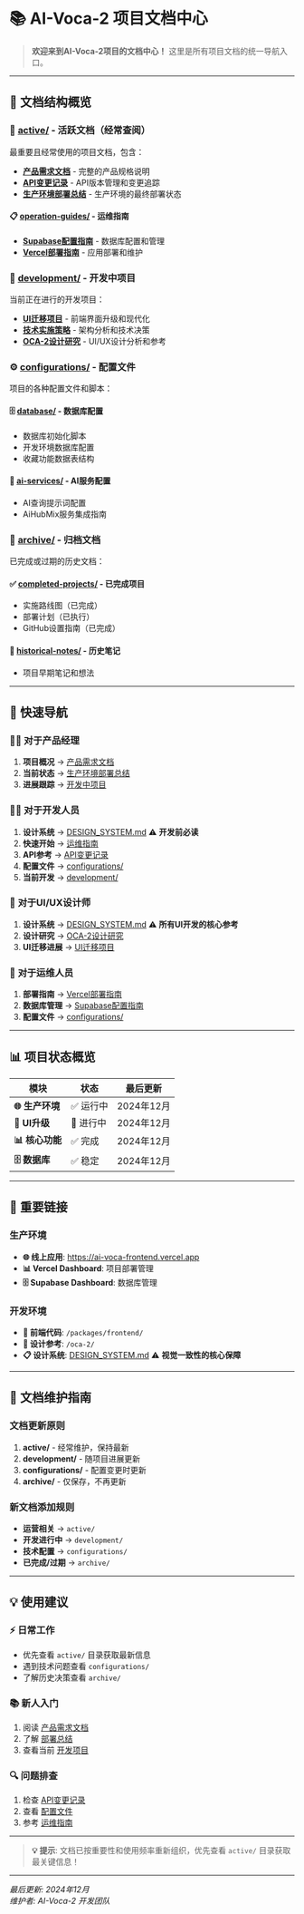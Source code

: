 # 📚 AI-Voca-2 项目文档中心

> **欢迎来到AI-Voca-2项目的文档中心！** 这里是所有项目文档的统一导航入口。

---

## 🎯 文档结构概览

### 📂 [active/](active/) - **活跃文档**（经常查阅）
最重要且经常使用的项目文档，包含：

- **[产品需求文档](active/product-requirements-specification.md)** - 完整的产品规格说明
- **[API变更记录](active/API-CHANGES.md)** - API版本管理和变更追踪
- **[生产环境部署总结](active/deployment-final-summary.md)** - 生产环境的最终部署状态

#### 📋 [operation-guides/](active/operation-guides/) - **运维指南**
- **[Supabase配置指南](active/operation-guides/supabase-setup-guide.md)** - 数据库配置和管理
- **[Vercel部署指南](active/operation-guides/vercel-deployment-guide.md)** - 应用部署和维护

### 🔧 [development/](development/) - **开发中项目**
当前正在进行的开发项目：

- **[UI迁移项目](development/ui-migration/)** - 前端界面升级和现代化
- **[技术实施策略](development/ai-voca-2-strategy/)** - 架构分析和技术决策
- **[OCA-2设计研究](development/oca-2-research/)** - UI/UX设计分析和参考

### ⚙️ [configurations/](configurations/) - **配置文件**
项目的各种配置文件和脚本：

#### 🗄️ [database/](configurations/database/) - **数据库配置**
- 数据库初始化脚本
- 开发环境数据库配置
- 收藏功能数据表结构

#### 🤖 [ai-services/](configurations/ai-services/) - **AI服务配置**
- AI查询提示词配置
- AiHubMix服务集成指南

### 📁 [archive/](archive/) - **归档文档**
已完成或过期的历史文档：

#### ✅ [completed-projects/](archive/completed-projects/) - **已完成项目**
- 实施路线图（已完成）
- 部署计划（已执行）
- GitHub设置指南（已完成）

#### 📝 [historical-notes/](archive/historical-notes/) - **历史笔记**
- 项目早期笔记和想法

---

## 🚀 快速导航

### 👨‍💼 **对于产品经理**
1. **项目概况** → [产品需求文档](active/product-requirements-specification.md)
2. **当前状态** → [生产环境部署总结](active/deployment-final-summary.md)
3. **进展跟踪** → [开发中项目](development/)

### 👨‍💻 **对于开发人员**
1. **设计系统** → [DESIGN_SYSTEM.md](/DESIGN_SYSTEM.md) ⚠️ **开发前必读**
2. **快速开始** → [运维指南](active/operation-guides/)
3. **API参考** → [API变更记录](active/API-CHANGES.md)
4. **配置文件** → [configurations/](configurations/)
5. **当前开发** → [development/](development/)

### 🎨 **对于UI/UX设计师**
1. **设计系统** → [DESIGN_SYSTEM.md](/DESIGN_SYSTEM.md) ⚠️ **所有UI开发的核心参考**
2. **设计研究** → [OCA-2设计研究](development/oca-2-research/)
3. **UI迁移进展** → [UI迁移项目](development/ui-migration/)

### 🔧 **对于运维人员**
1. **部署指南** → [Vercel部署指南](active/operation-guides/vercel-deployment-guide.md)
2. **数据库管理** → [Supabase配置指南](active/operation-guides/supabase-setup-guide.md)
3. **配置文件** → [configurations/](configurations/)

---

## 📊 项目状态概览

| 模块 | 状态 | 最后更新 |
|------|------|----------|
| **🌐 生产环境** | ✅ 运行中 | 2024年12月 |
| **🎨 UI升级** | 🔄 进行中 | 2024年12月 |
| **📊 核心功能** | ✅ 完成 | 2024年12月 |
| **🗄️ 数据库** | ✅ 稳定 | 2024年12月 |

---

## 🔗 重要链接

### 生产环境
- **🌐 线上应用**: https://ai-voca-frontend.vercel.app
- **📊 Vercel Dashboard**: 项目部署管理
- **🗄️ Supabase Dashboard**: 数据库管理

### 开发环境
- **📁 前端代码**: `/packages/frontend/`
- **🎨 设计参考**: `/oca-2/`
- **📋 设计系统**: [DESIGN_SYSTEM.md](/DESIGN_SYSTEM.md) ⚠️ **视觉一致性的核心保障**

---

## 📝 文档维护指南

### 文档更新原则
1. **active/** - 经常维护，保持最新
2. **development/** - 随项目进展更新
3. **configurations/** - 配置变更时更新
4. **archive/** - 仅保存，不再更新

### 新文档添加规则
- **运营相关** → `active/`
- **开发进行中** → `development/`
- **技术配置** → `configurations/`
- **已完成/过期** → `archive/`

---

## 💡 使用建议

### ⚡ 日常工作
- 优先查看 `active/` 目录获取最新信息
- 遇到技术问题查看 `configurations/`
- 了解历史决策查看 `archive/`

### 📚 新人入门
1. 阅读 [产品需求文档](active/product-requirements-specification.md)
2. 了解 [部署总结](active/deployment-final-summary.md)
3. 查看当前 [开发项目](development/)

### 🔍 问题排查
1. 检查 [API变更记录](active/API-CHANGES.md)
2. 查看 [配置文件](configurations/)
3. 参考 [运维指南](active/operation-guides/)

---

> **💡 提示**: 文档已按重要性和使用频率重新组织，优先查看 `active/` 目录获取最关键信息！

---

*最后更新: 2024年12月*  
*维护者: AI-Voca-2 开发团队*